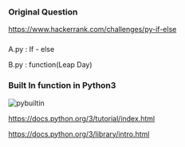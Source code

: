 
### Original Question
https://www.hackerrank.com/challenges/py-if-else

###
A.py : If - else

B.py : function(Leap Day)

### Built In function in Python3
![pybuiltin](https://cloud.githubusercontent.com/assets/5623445/20272862/438a0cf4-aa5d-11e6-852d-fc12a416c85b.PNG)

https://docs.python.org/3/tutorial/index.html

https://docs.python.org/3/library/intro.html

